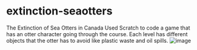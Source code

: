 # extinction-seaotters
The Extinction of Sea Otters in Canada
Used Scratch to code a game that has an otter character going through the course. Each level has different objects that the otter has to avoid like plastic waste and oil spills. 
![image](https://github.com/anandimaha/extinction-seaotters/assets/30055053/fa8edc9a-237f-4df1-bf6e-d19d30785a33)
